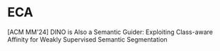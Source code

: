 # ECA
[ACM MM'24] DINO is Also a Semantic Guider: Exploiting Class-aware Affinity for Weakly Supervised Semantic Segmentation
